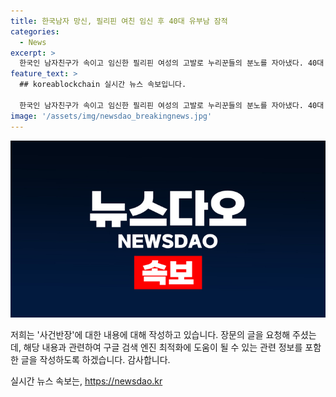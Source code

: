 ```yaml
---
title: 한국남자 망신, 필리핀 여친 임신 후 40대 유부남 잠적
categories:
  - News
excerpt: >
  한국인 남자친구가 속이고 임신한 필리핀 여성의 고발로 누리꾼들의 분노를 자아냈다. 40대 유부남으로 밝혀진 B씨는 임신 후 사라졌고, 다른 여성과 데이팅 앱을 통해 연락을 시도한 사실이 알려졌다. A씨는 양육비를 요구하며 B씨를 고소하려는 계획이다. 이에 누리꾼들은 한국인 남자들을 망치는 행동이라며 비난의 목소리를 냈다.
feature_text: >
  ## koreablockchain 실시간 뉴스 속보입니다.

  한국인 남자친구가 속이고 임신한 필리핀 여성의 고발로 누리꾼들의 분노를 자아냈다. 40대 유부남으로 밝혀진 B씨는 임신 후 사라졌고, 다른 여성과 데이팅 앱을 통해 연락을 시도한 사실이 알려졌다. A씨는 양육비를 요구하며 B씨를 고소하려는 계획이다. 이에 누리꾼들은 한국인 남자들을 망치는 행동이라며 비난의 목소리를 냈다.
image: '/assets/img/newsdao_breakingnews.jpg'
---
```


<p><img src="/assets/img/newsdao_breakingnews.jpg" alt="koreablockchain 속보" /></p>

<p>저희는 '사건반장'에 대한 내용에 대해 작성하고 있습니다. 장문의 글을 요청해 주셨는데, 해당 내용과 관련하여 구글 검색 엔진 최적화에 도움이 될 수 있는 관련 정보를 포함한 글을 작성하도록 하겠습니다. 감사합니다.</p>
실시간 뉴스 속보는, <a href="https://newsdao.kr" rel="dofollow">https://newsdao.kr</a>


